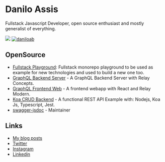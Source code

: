 # Danilo Assis

Fullstack Javascript Developer, open source enthusiast and mostly generalist of everything.

[![](https://github-readme-stats.vercel.app/api?username=daniloab&count_private=true&show_icons=true&contribs,prs&cache_seconds=86400&theme=midnight-purple)](https://github.com/anuraghazra/github-readme-stats)
[![daniloab](https://github-readme-stats.vercel.app/api/top-langs/?username=daniloab&layout=compact&theme=midnight-purple) ](https://github.com/anuraghazra/github-readme-stats) 

## OpenSource

*   [Fullstack Playground](https://github.com/daniloab/fullstack-playground): Fullstack monorepo playground to be used as example for new technologies and used to build a new one too.
*   [GraphQL Backend Server](https://github.com/daniloab/rbaf-graphql-api) - A GraphQL Backend Server with Relay Concepts.
*   [GraphQL Frontend Web](https://github.com/daniloab/rbaf-web) - A frontend webapp with React and Relay Modern.
*   <a href="">Koa CRUD Backend</a> - A functional REST API Example with: Nodejs, Koa Js, Typescript, Jest.
*   [swagger-jsdoc](https://github.com/Surnet/swagger-jsdoc) - Maintainer

## Links

*   [My blog posts](https://dev.to/daniloab)
*   [Twitter](https://twitter.com/daniloab_)
*   [Instagram](https://instagram.com/daniloab_)
*   [Linkedin](https://www.linkedin.com/in/danilo-assis-005717a7/)
